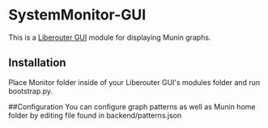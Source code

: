 # SystemMonitor-GUI
This is a [Liberouter GUI](https://github.com/cesnet/liberouter-gui/) module for displaying Munin graphs.

## Installation
Place Monitor folder inside of your Liberouter GUI's modules folder and run bootstrap.py.

##Configuration
You can configure graph patterns as well as Munin home folder by editing file found in backend/patterns.json
